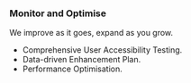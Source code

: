 <span class="icon fa-car"></span>

### Monitor and Optimise

We improve as it goes, expand as you grow.

- Comprehensive User Accessibility Testing.
- Data-driven Enhancement Plan.
- Performance Optimisation.

